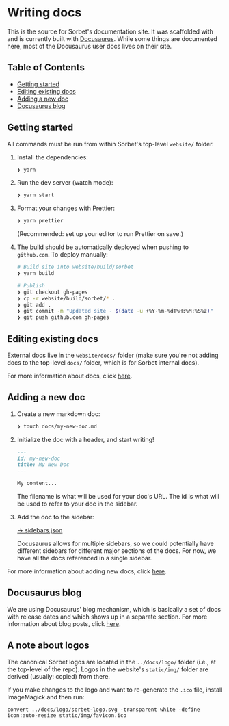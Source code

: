 # Writing docs

This is the source for Sorbet's documentation site. It was scaffolded with and
is currently built with [Docusaurus](https://docusaurus.io/). While some things
are documented here, most of the Docusaurus user docs lives on their site.

<!-- START doctoc generated TOC please keep comment here to allow auto update -->
<!-- DON'T EDIT THIS SECTION, INSTEAD RE-RUN doctoc TO UPDATE -->
## Table of Contents

- [Getting started](#getting-started)
- [Editing existing docs](#editing-existing-docs)
- [Adding a new doc](#adding-a-new-doc)
- [Docusaurus blog](#docusaurus-blog)

<!-- END doctoc generated TOC please keep comment here to allow auto update -->

## Getting started

All commands must be run from within Sorbet's top-level `website/` folder.

1.  Install the dependencies:

    ```sh
    ❯ yarn
    ```

1.  Run the dev server (watch mode):

    ```sh
    ❯ yarn start
    ```

1.  Format your changes with Prettier:

    ```sh
    ❯ yarn prettier
    ```

    (Recommended: set up your editor to run Prettier on save.)

1.  The build should be automatically deployed when pushing to `github.com`.
    To deploy manually:

    ```sh
    # Build site into website/build/sorbet
    ❯ yarn build

    # Publish
    ❯ git checkout gh-pages
    ❯ cp -r website/build/sorbet/* .
    ❯ git add .
    ❯ git commit -m "Updated site - $(date -u +%Y-%m-%dT%H:%M:%S%z)"
    ❯ git push github.com gh-pages
    ```


## Editing existing docs

External docs live in the `website/docs/` folder (make sure you're not adding
docs to the top-level `docs/` folder, which is for Sorbet internal docs).

For more information about docs, click
[here](https://docusaurus.io/docs/en/navigation).


## Adding a new doc

1.  Create a new markdown doc:

    ```sh
    ❯ touch docs/my-new-doc.md
    ```

1.  Initialize the doc with a header, and start writing!

    ```markdown
    ---
    id: my-new-doc
    title: My New Doc
    ---

    My content...
    ```

    The filename is what will be used for your doc's URL.
    The id is what will be used to refer to your doc in the sidebar.

1.  Add the doc to the sidebar:

    [→ sidebars.json](sidebars.json)

    Docusaurus allows for multiple sidebars, so we could potentially have
    different sidebars for different major sections of the docs. For now, we
    have all the docs referenced in a single sidebar.

For more information about adding new docs, click
[here](https://docusaurus.io/docs/en/navigation).


## Docusaurus blog

We are using Docusaurus' blog mechanism, which is basically a set of docs with
release dates and which shows up in a separate section. For more information
about blog posts, click
[here](https://docusaurus.io/docs/en/adding-blog).

## A note about logos

The canonical Sorbet logos are located in the `../docs/logo/` folder (i.e., at the
top-level of the repo). Logos in the website's `static/img/` folder are derived
(usually: copied) from there.

If you make changes to the logo and want to re-generate the `.ico` file, install
ImageMagick and then run:

```shell
convert ../docs/logo/sorbet-logo.svg -transparent white -define icon:auto-resize static/img/favicon.ico
```
